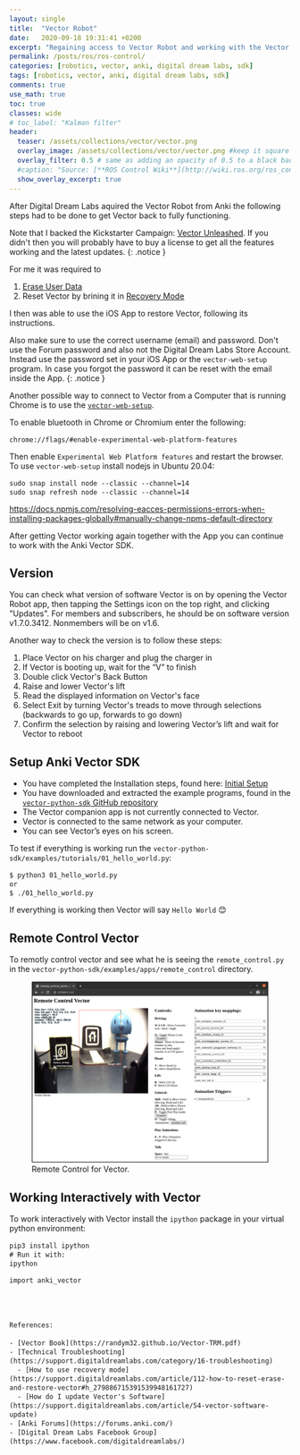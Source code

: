 ```yaml
---
layout: single
title:  "Vector Robot"
date:   2020-09-18 19:31:41 +0200
excerpt: "Regaining access to Vector Robot and working with the Vector Python SDK."
permalink: /posts/ros/ros-control/
categories: [robotics, vector, anki, digital dream labs, sdk]
tags: [robotics, vector, anki, digital dream labs, sdk]
comments: true
use_math: true
toc: true
classes: wide
# toc_label: "Kalman filter"
header:
  teaser: /assets/collections/vector/vector.png
  overlay_image: /assets/collections/vector/vector.png #keep it square 200x200 px is good
  overlay_filter: 0.5 # same as adding an opacity of 0.5 to a black background
  #caption: "Source: [**ROS Control Wiki**](http://wiki.ros.org/ros_control)"
  show_overlay_excerpt: true
---
```


After Digital Dream Labs aquired the Vector Robot from Anki the following steps had to be done to get Vector back to fully functioning.

Note that I backed the Kickstarter Campaign: [Vector Unleashed](https://www.kickstarter.com/projects/digitaldreamlabs/vector-unleashed?). 
If you didn't then you will probably have to buy a license to get all the features working and the latest updates.
{: .notice }

For me it was required to

1. [Erase User Data](https://support.digitaldreamlabs.com/article/112-how-to-reset-erase-and-restore-vector#h_542474264551539948167887)
2. Reset Vector by brining it in [Recovery Mode](https://support.digitaldreamlabs.com/article/112-how-to-reset-erase-and-restore-vector#h_279886715391539948161727)


I then was able to use the iOS App to restore Vector, following its instructions.

Also make sure to use the correct username (email) and password. Don't use the Forum password and also not the Digital Dream Labs Store Account.
Instead use the password set in your iOS App or the `vector-web-setup` program. In case you forgot the password it can be reset with the email inside the App.
{: .notice }

Another possible way to connect to Vector from a Computer that is running Chrome is to use the [`vector-web-setup`](https://github.com/digital-dream-labs/vector-web-setup).

To enable bluetooth in Chrome or Chromium enter the following:

```
chrome://flags/#enable-experimental-web-platform-features
```

Then enable `Experimental Web Platform features` and restart the browser.
To use `vector-web-setup` install nodejs in Ubuntu 20.04:

```console
sudo snap install node --classic --channel=14
sudo snap refresh node --classic --channel=14
```


https://docs.npmjs.com/resolving-eacces-permissions-errors-when-installing-packages-globally#manually-change-npms-default-directory

After getting Vector working again together with the App you can continue to work with the Anki Vector SDK.


## Version

You can check what version of software Vector is on by opening the Vector Robot app, 
then tapping the Settings icon on the top right, and clicking "Updates". 
For members and subscribers, he should be on software version v1.7.0.3412. Nonmembers will be on v1.6.

Another way to check the version is to follow these steps:

1. Place Vector on his charger and plug the charger in
2. If Vector is booting up, wait for the “V” to finish
3. Double click Vector's Back Button
4. Raise and lower Vector's lift
5. Read the displayed information on Vector's face
6. Select Exit by turning Vector's treads to move through selections (backwards to go up, forwards to go down)
7. Confirm the selection by raising and lowering Vector’s lift and wait for Vector to reboot


## Setup Anki Vector SDK

- You have completed the Installation steps, found here: [Initial Setup](https://developer.anki.com/vector/docs/initial.html#initial)
- You have downloaded and extracted the example programs, found in the [`vector-python-sdk` GitHub repository](https://github.com/anki/vector-python-sdk/tree/master/examples)
- The Vector companion app is not currently connected to Vector.
- Vector is connected to the same network as your computer.
- You can see Vector’s eyes on his screen.


To test if everything is working run the `vector-python-sdk/examples/tutorials/01_hello_world.py`:

```console
$ python3 01_hello_world.py
or
$ ./01_hello_world.py
```

If everything is working then Vector will say `Hello World` :blush:

## Remote Control Vector

To remotly control vector and see what he is seeing the `remote_control.py` in the `vector-python-sdk/examples/apps/remote_control` directory.

<figure>
    <a href="/assets/vector/remote_control_vector.png"><img src="/assets/vector/remote_control_vector.png"></a>
    <figcaption>Remote Control for Vector.</figcaption>
</figure>


## Working Interactively with Vector

To work interactively with Vector install the `ipython` package in your virtual python environment:

```console
pip3 install ipython
# Run it with:
ipython
```

```
import anki_vector




References:

- [Vector Book](https://randym32.github.io/Vector-TRM.pdf)
- [Technical Troubleshooting](https://support.digitaldreamlabs.com/category/16-troubleshooting)
  - [How to use recovery mode](https://support.digitaldreamlabs.com/article/112-how-to-reset-erase-and-restore-vector#h_279886715391539948161727)
  - [How do I update Vector's Software](https://support.digitaldreamlabs.com/article/54-vector-software-update)
- [Anki Forums](https://forums.anki.com/)
- [Digital Dream Labs Facebook Group](https://www.facebook.com/digitaldreamlabs/)
